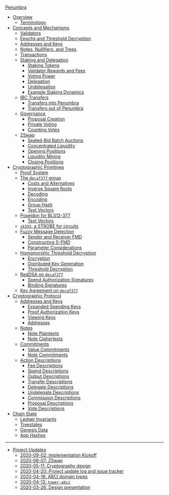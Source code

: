 [Penumbra](../README.md)
- [Overview](./overview.md)
  - [Terminology](./overview/terminology.md)
- [Concepts and Mechanisms](./concepts.md)
  - [Validators]()
  - [Epochs and Threshold Decryption](./concepts/epochs_threshold.md)
  - [Addresses and Keys]()
  - [Notes, Nullifiers, and Trees](./concepts/notes_nullifiers_trees.md)
  - [Transactions](./concepts/transactions.md)
  - [Staking and Delegation](./concepts/stake.md)
    - [Staking Tokens](./concepts/stake/tokens.md)
    - [Validator Rewards and Fees](./concepts/stake/validator-rewards.md)
    - [Voting Power](./concepts/stake/voting-power.md)
    - [Delegation](./concepts/stake/delegation.md)
    - [Undelegation](./concepts/stake/undelegation.md)
    - [Example Staking Dynamics](./concepts/stake/example.md)
  - [IBC Transfers]()
    - [Transfers into Penumbra](./concepts/ibc/in.md)
    - [Transfers out of Penumbra]()
  - [Governance](./concepts/governance.md)
    - [Proposal Creation](./concepts/governance/proposal.md)
    - [Private Voting](./concepts/governance/voting.md)
    - [Counting Votes](./concepts/governance/counting.md)
  - [ZSwap](./concepts/zswap.md)
    - [Sealed-Bid Batch Auctions](./concepts/zswap/auction.md)
    - [Concentrated Liquidity]()
    - [Opening Positions]()
    - [Liquidity Mining]()
    - [Closing Positions]()
- [Cryptographic Primitives](./crypto.md)
  - [Proof System](./crypto/proofs.md)
  - [The `decaf377` group](./crypto/decaf377.md)
    - [Costs and Alternatives](./crypto/decaf377/costs.md)
    - [Inverse Square Roots](./crypto/decaf377/invsqrt.md)
    - [Decoding](./crypto/decaf377/decoding.md)
    - [Encoding](./crypto/decaf377/encoding.md)
    - [Group Hash](./crypto/decaf377/group_hash.md)
    - [Test Vectors](./crypto/decaf377/test_vectors.md)
  - [Poseidon for BLS12-377](./crypto/poseidon.md)
    - [Test Vectors]()
  - [`zk555`, a STROBE for circuits](./crypto/strobe.md)
  - [Fuzzy Message Detection](./crypto/fmd.md)
    - [Sender and Receiver FMD](./crypto/fmd/sender-receiver.md)
    - [Constructing S-FMD](./crypto/fmd/construction.md)
    - [Parameter Considerations](./crypto/fmd/considerations.md)
  - [Homomorphic Threshold Decryption](./crypto/threshold.md)
    - [Encryption]()
    - [Distributed Key Generation]()
    - [Threshold Decryption]()
  - [RedDSA on `decaf377`]()
    - [Spend Authorization Signatures]()
    - [Binding Signatures]()
  - [Key Agreement on `decaf377`]()
- [Cryptographic Protocol](./protocol.md)
  - [Addresses and Keys](./protocol/addresses_keys.md)
    - [Expanded Spending Keys](./protocol/addresses_keys/expanded_spending_keys.md)
    - [Proof Authorization Keys](./protocol/addresses_keys/proof_authorization_keys.md)
    - [Viewing Keys](./protocol/addresses_keys/viewing_keys.md)
    - [Addresses](./protocol/addresses_keys/addresses.md)
  - [Notes]()
    - [Note Plaintexts]()
    - [Note Ciphertexts]()
  - [Commitments]()
    - [Value Commitments]()
    - [Note Commitments]()
  - [Action Descriptions]()
    - [Fee Descriptions]()
    - [Spend Descriptions]()
    - [Output Descriptions]()
    - [Transfer Descriptions]()
    - [Delegate Descriptions]()
    - [Undelegate Descriptions]()
    - [Commission Descriptions]()
    - [Proposal Descriptions]()
    - [Vote Descriptions]()
- [Chain State]()
  - [Ledger Invariants]()
  - [Treestates]()
  - [Genesis Data]()
  - [App Hashes]()
---
- [Project Updates](./updates.md)
  - [2020-09-02: Implementation Kickoff](./updates/2020-09-02.md)
  - [2020-06-07: ZSwap](./updates/2020-06-07.md)
  - [2020-05-11: Cryptography design](./updates/2020-05-11.md)
  - [2020-04-20: Project update log and issue tracker](./updates/2020-04-20.md)
  - [2020-04-16: ABCI domain types](./updates/2020-04-16.md)
  - [2020-04-12: `tower-abci`](./updates/2020-04-12.md)
  - [2020-03-26: Design presentation](./updates/2020-03-26.md)
